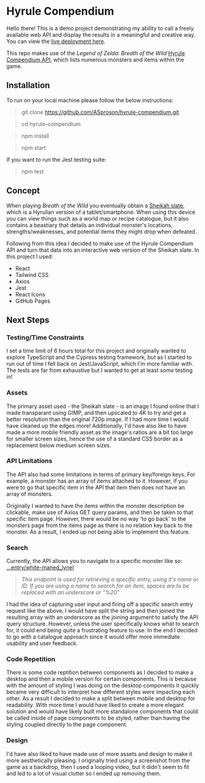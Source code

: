 # Hyrule Compendium

Hello there! This is a demo project demonstrating my ability to call a freely available web API and display the results in a meaningful and creative way. You can view the [live deployment here](https://asproson.github.io/hyrule-compendium/).

This repo makes use of the *Legend of Zelda: Breath of the Wild* [Hyrule Compendium API](https://gadhagod.github.io/Hyrule-Compendium-API/#/), which lists numerous monsters and items within the game.

## Installation

To run on your local machine please follow the below instructions:

> git clone https://github.com/ASproson/hyrule-compendium.git

> cd hyrule-compendium

> npm install

> npm start

If you want to run the Jest testing suite:

> npm test

## Concept

When playing *Breath of the Wild* you eventually obtain a [Sheikah slate](https://zelda.fandom.com/wiki/Sheikah_Slate), which is a Hyrulian version of a tablet/smartphone. When using this device you can view things such as a world map or recipe catalogue, but it also contains a beastiary that details an individual monster's locations, strengths/weaknesses, and potential items they might drop when defeated. 

Following from this idea I decided to make use of the Hyrule Compendium API and turn that data into an interactive web version of the Sheikah slate. In this project I used:

- React
- Tailwind CSS
- Axios
- Jest
- React Icons
- GitHub Pages

## Next Steps

### Testing/Time Constraints

I set a time limit of 6 hours total for this project and originally wanted to explore TypeScript and the Cypress testing framework, but as I started to run out of time I fell back on Jest/JavaScript, which I'm more familiar with. The tests are far from exhaustive but I wanted to get at least *some* testing in!

### Assets

The primary asset used - the Sheikah slate - is an image I found online that I made transparant using GIMP, and then upscaled to 4K to try and get a better resolution than the original 720p image. If I had more time I would have cleaned up the edges more! Additionally, I'd have also like to have made a more mobile friendly asset as the image's ratios are a bit too large for smaller screen sizes, hence the use of a standard CSS border as a replacement below medium screen sizes.

### API Limitations

The API also had some limitations in terms of primary key/foreign keys. For example, a monster has an array of items attached to it. However, if you were to go that specific item in the API that item then does not have an array of monsters. 

Originally I wanted to have the items within the monster description be clickable, make use of Axios GET query params, and then be taken to that specific item page. However, there would be no way 'to go back' to the monsters page from the items page as there is no relation key back to the monster. As a result, I ended up not being able to implement this feature.

### Search

Currently, the API allows you to navigate to a specific monster like so: [...entry/white-maned_lynel](https://botw-compendium.herokuapp.com/api/v2/entry/white-maned_lynel)

> *This endpoint is used for retrieving a specific entry, using it's name or ID. If you are using a name to search for an item, spaces are to be replaced with an underscore or "%20"*

I had the idea of capturing user input and firing off a specific search entry request like the above. I would have split the string and then joined the resulting array with an underscore as the joining argument to satisfy the API query structure. However, unless the user specifically knows what to search for, it could end being quite a frustrating feature to use. In the end I decided to go with a catalogue approach since it would offer more immediate usability and user feedback.

### Code Repetition

There is some code reptition between components as I decided to make a desktop and then a mobile version for certain components. This is because with the amount of styling I was doing on the desktop components it quickly became very difficult to interpret how different styles were impacting each other. As a result I decided to make a split between mobile and desktop for readability. With more time I would have liked to create a more elegant solution and would have likely built more standalone components that could be called inside of page components to be styled, rather than having the styling coupled directly to the page component.

### Design

I'd have also liked to have made use of more assets and design to make it more aesthetically pleasing. I originally tried using a screenshot from the game as a backdrop, then I used a looping video, but it didn't seem to fit and led to a lot of visual clutter so I ended up removing them.


